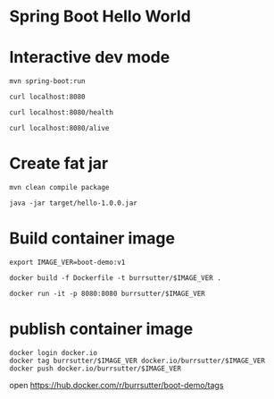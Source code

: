 # Spring Boot Hello World

# Interactive dev mode

```
mvn spring-boot:run

curl localhost:8080

curl localhost:8080/health

curl localhost:8080/alive
```

# Create fat jar

```
mvn clean compile package
```

```
java -jar target/hello-1.0.0.jar
```

# Build container image
```
export IMAGE_VER=boot-demo:v1

docker build -f Dockerfile -t burrsutter/$IMAGE_VER .

docker run -it -p 8080:8080 burrsutter/$IMAGE_VER
```

# publish container image

```
docker login docker.io
docker tag burrsutter/$IMAGE_VER docker.io/burrsutter/$IMAGE_VER
docker push docker.io/burrsutter/$IMAGE_VER
```

open https://hub.docker.com/r/burrsutter/boot-demo/tags
